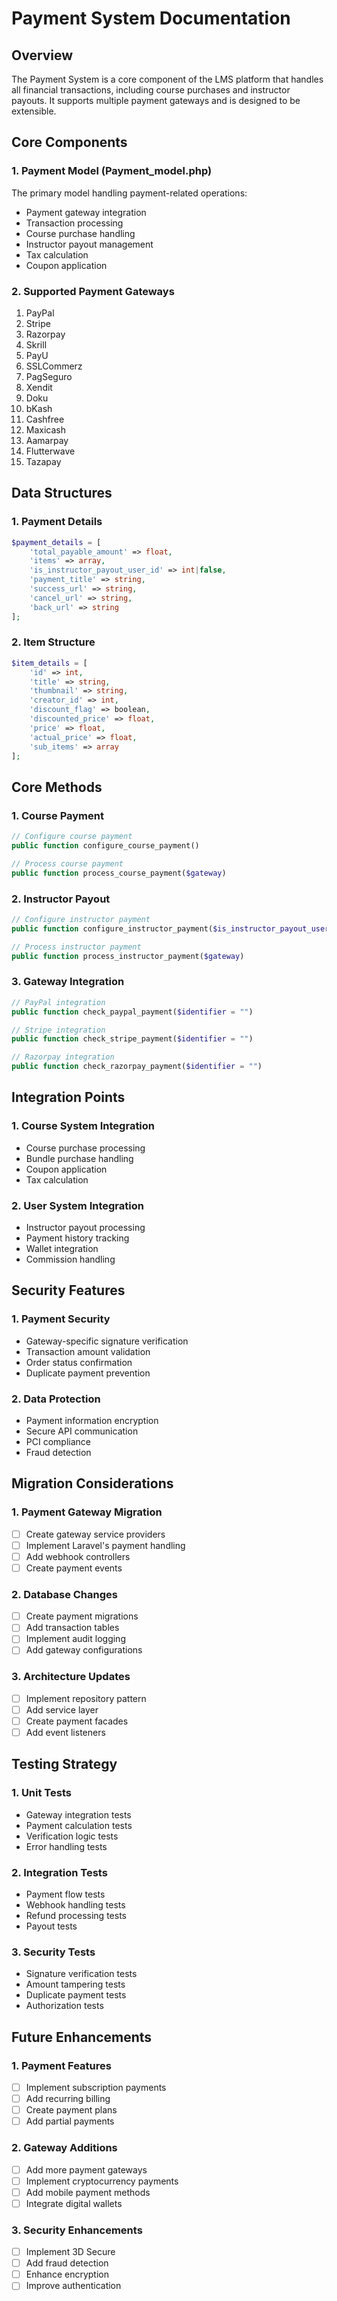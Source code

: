 # Payment System Documentation

## Overview
The Payment System is a core component of the LMS platform that handles all financial transactions, including course purchases and instructor payouts. It supports multiple payment gateways and is designed to be extensible.

## Core Components

### 1. Payment Model (Payment_model.php)
The primary model handling payment-related operations:
- Payment gateway integration
- Transaction processing
- Course purchase handling
- Instructor payout management
- Tax calculation
- Coupon application

### 2. Supported Payment Gateways
1. PayPal
2. Stripe
3. Razorpay
4. Skrill
5. PayU
6. SSLCommerz
7. PagSeguro
8. Xendit
9. Doku
10. bKash
11. Cashfree
12. Maxicash
13. Aamarpay
14. Flutterwave
15. Tazapay

## Data Structures

### 1. Payment Details
```php
$payment_details = [
    'total_payable_amount' => float,
    'items' => array,
    'is_instructor_payout_user_id' => int|false,
    'payment_title' => string,
    'success_url' => string,
    'cancel_url' => string,
    'back_url' => string
];
```

### 2. Item Structure
```php
$item_details = [
    'id' => int,
    'title' => string,
    'thumbnail' => string,
    'creator_id' => int,
    'discount_flag' => boolean,
    'discounted_price' => float,
    'price' => float,
    'actual_price' => float,
    'sub_items' => array
];
```

## Core Methods

### 1. Course Payment
```php
// Configure course payment
public function configure_course_payment()

// Process course payment
public function process_course_payment($gateway)
```

### 2. Instructor Payout
```php
// Configure instructor payment
public function configure_instructor_payment($is_instructor_payout_user_id = false)

// Process instructor payment
public function process_instructor_payment($gateway)
```

### 3. Gateway Integration
```php
// PayPal integration
public function check_paypal_payment($identifier = "")

// Stripe integration
public function check_stripe_payment($identifier = "")

// Razorpay integration
public function check_razorpay_payment($identifier = "")
```

## Integration Points

### 1. Course System Integration
- Course purchase processing
- Bundle purchase handling
- Coupon application
- Tax calculation

### 2. User System Integration
- Instructor payout processing
- Payment history tracking
- Wallet integration
- Commission handling

## Security Features

### 1. Payment Security
- Gateway-specific signature verification
- Transaction amount validation
- Order status confirmation
- Duplicate payment prevention

### 2. Data Protection
- Payment information encryption
- Secure API communication
- PCI compliance
- Fraud detection

## Migration Considerations

### 1. Payment Gateway Migration
- [ ] Create gateway service providers
- [ ] Implement Laravel's payment handling
- [ ] Add webhook controllers
- [ ] Create payment events

### 2. Database Changes
- [ ] Create payment migrations
- [ ] Add transaction tables
- [ ] Implement audit logging
- [ ] Add gateway configurations

### 3. Architecture Updates
- [ ] Implement repository pattern
- [ ] Add service layer
- [ ] Create payment facades
- [ ] Add event listeners

## Testing Strategy

### 1. Unit Tests
- Gateway integration tests
- Payment calculation tests
- Verification logic tests
- Error handling tests

### 2. Integration Tests
- Payment flow tests
- Webhook handling tests
- Refund processing tests
- Payout tests

### 3. Security Tests
- Signature verification tests
- Amount tampering tests
- Duplicate payment tests
- Authorization tests

## Future Enhancements

### 1. Payment Features
- [ ] Implement subscription payments
- [ ] Add recurring billing
- [ ] Create payment plans
- [ ] Add partial payments

### 2. Gateway Additions
- [ ] Add more payment gateways
- [ ] Implement cryptocurrency payments
- [ ] Add mobile payment methods
- [ ] Integrate digital wallets

### 3. Security Enhancements
- [ ] Implement 3D Secure
- [ ] Add fraud detection
- [ ] Enhance encryption
- [ ] Improve authentication 